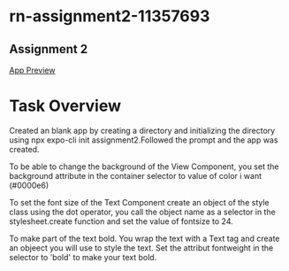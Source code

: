 # rn-assignment2-11357693
## Assignment 2

[App Preview](/assignment2/assignment2/assets/appPreview.jpg)

# Task Overview
 Created an blank app by creating a directory and initializing the directory using 
 npx expo-cli init assignment2.Followed the prompt and the app was created. 
 
 To be able to change the background of  the View Component, you set the background attribute in the container selector to value of color i want (#0000e6)

 To set the font size of the Text Component create an object of the style class using the dot operator, you call the object name as a selector in the stylesheet.create function and set the value of fontsize to 24.

 To make part of the text bold. You wrap the text with a Text tag and create an objeect you will use to style the text. Set the attribut fontweight in the selector to 'bold' to make your text bold.
